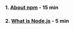 

### 1. [About npm](<https://docs.npmjs.com/about-npm/>) - 15 min 

### 2. [What is Node.js](<https://www.youtube.com/watch?v=uVwtVBpw7RQ>) - 5 min

